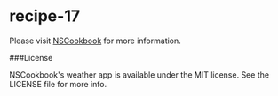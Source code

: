 recipe-17
========



Please visit [NSCookbook](http://nscookbook.com) for more information.


###License

NSCookbook's weather app is available under the MIT license. See the LICENSE file for more info.
